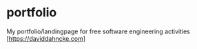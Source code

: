 # portfolio
My portfolio/landingpage for free software engineering activities
[https://daviddahncke.com]
